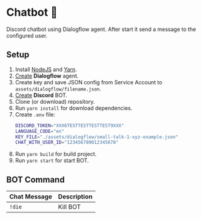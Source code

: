 # Chatbot :tongue:

Discord chatbot using Dialogflow agent. After start it send a message to the configured user.

## Setup

1. Install [NodeJS](https://nodejs.org/) and [Yarn](http://yarnpkg.com/).
2. [Create](https://console.dialogflow.com/api-client) **Dialogflow** agent.
3. Create key and save JSON config from Service Account to `assets/dialogflow/filename.json`.
4. [Create](https://discordapp.com/developers/applications/) **Discord** BOT.
5. Clone (or download) repository.
6. Run `yarn install` for download dependencies.
7. Create `.env` file:
   ```bash
   DISCORD_TOKEN="XXX6TESTTESTTESTTEST9XXX"
   LANGUAGE_CODE="en"
   KEY_FILE="./assets/dialogflow/small-talk-1-xyz-example.json"
   CHAT_WITH_USER_ID="123456789012345678"
   ```
8. Run `yarn build` for build project.
9. Run `yarn start` for start BOT.

## BOT Command

| Chat Message | Description |
| ------------ | ----------- |
| `!die`       | Kill BOT    |
